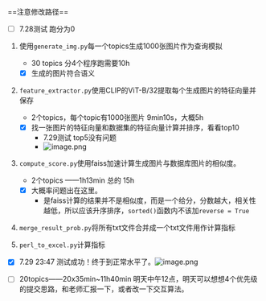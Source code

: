 
==注意修改路径==
- [ ] 7.28测试 跑分为0
1. 使用`generate_img.py`每一个topics生成1000张图片作为查询模拟
	+ 30 topics 分4个程序跑需要10h
	- [x] 生成的图片符合语义
2. `feature_extractor.py`使用CLIP的ViT-B/32提取每个生成图片的特征向量并保存
	+ 2个topics，每个topic有1000张图片 9min10s，大概5h
	- [x] 找一张图片的特征向量和数据集的特征向量计算并排序，看看top10
		- 7.29测试 top5没有问题
		- ![image.png](https://cdn.jsdelivr.net/gh/Thomas333333/MyPostImage/Images/20230729113646.png)
3. `compute_score.py`使用faiss加速计算生成图片与数据库图片的相似度。
	+ 2个topics ——1h13min  总的 15h
	- [x] 大概率问题出在这里。
		- 是faiss计算的结果并不是相似度，而是一个给分，分数越大，相关性越低，所以应该升序排序，`sorted()`函数内不该加`reverse = True`
4.  `merge_result_prob.py`将所有txt文件合并成一个txt文件用作计算指标
	
5. `perl_to_excel.py`计算指标

- [x] 7.29 23:47 测试成功！终于到正常水平了。![image.png](https://cdn.jsdelivr.net/gh/Thomas333333/MyPostImage/Images/20230729234737.png)
- [ ] 20topics——20x35min~11h40min  明天中午12点，明天可以想想4个优先级的提交思路，和老师汇报一下，或者改一下交互算法。


